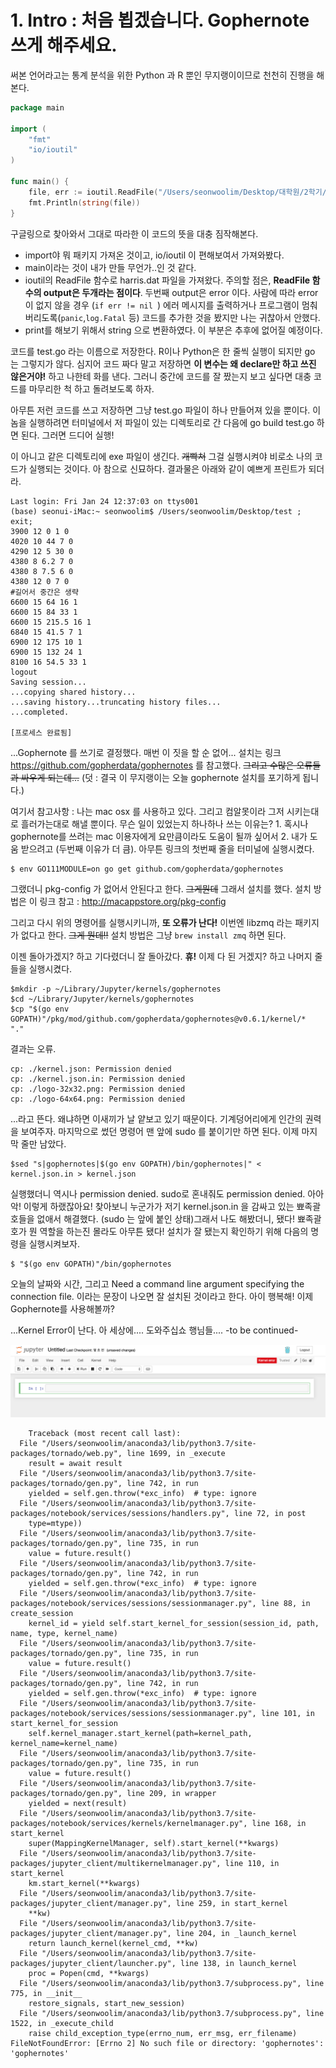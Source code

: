 # 1. Intro : 처음 뵙겠습니다. Gophernote 쓰게 해주세요.


써본 언어라고는 통계 분석을 위한 Python 과 R 뿐인 무지랭이이므로 천천히 진행을 해본다.


``` go
package main

import (
	"fmt"
	"io/ioutil"
)

func main() {
	file, err := ioutil.ReadFile("/Users/seonwoolim/Desktop/대학원/2학기/데마/data/harris.dat")
	fmt.Println(string(file))
}
```

구글링으로 찾아와서 그대로 따라한 이 코드의 뜻을 대충 짐작해본다.
* import야 뭐 패키지 가져온 것이고, io/ioutil 이 편해보여서 가져와봤다.
* main이라는 것이 내가 만들 무언가..인 것 같다.
* ioutil의 ReadFile 함수로 harris.dat 파일을 가져왔다. 주의할 점은, **ReadFile 함수의 output은 두개라는 점이다**.
두번째 output은 error 이다. 사람에 따라 error 이 없지 않을 경우 (`if err != nil `) 에러 메시지를 출력하거나 프로그램이 멈춰버리도록(`panic`,`log.Fatal` 등) 코드를 추가한 것을 봤지만 나는 귀찮아서 안했다.
* print를 해보기 위해서 string 으로 변환하였다. 이 부분은 추후에 없어질 예정이다.

코드를 test.go 라는 이름으로 저장한다. R이나 Python은 한 줄씩 실행이 되지만 go 는 그렇지가 않다.
심지어 코드 짜다 말고 저장하면 **이 변수는 왜 declare만 하고 쓰진 않은거야!** 하고 나한테 화를 낸다.
그러니 중간에 코드를 잘 짰는지 보고 싶다면 대충 코드를 마무리한 척 하고 돌려보도록 하자.

아무튼 저런 코드를 쓰고 저장하면 그냥 test.go 파일이 하나 만들어져 있을 뿐이다.
이 놈을 실행하려면 터미널에서 저 파일이 있는 디렉토리로 간 다음에 go build test.go 하면 된다.
그러면 드디어 실행!

이 아니고 같은 디렉토리에 exe 파일이 생긴다. ~~개빡쳐~~ 그걸 실행시켜야 비로소 나의 코드가 실행되는 것이다. 아 참으로 신묘하다.
결과물은 아래와 같이 예쁘게 프린트가 되더라.


```
Last login: Fri Jan 24 12:37:03 on ttys001
(base) seonui-iMac:~ seonwoolim$ /Users/seonwoolim/Desktop/test ; exit;
3900 12 0 1 0
4020 10 44 7 0
4290 12 5 30 0
4380 8 6.2 7 0
4380 8 7.5 6 0
4380 12 0 7 0
#길어서 중간은 생략
6600 15 64 16 1
6600 15 84 33 1
6600 15 215.5 16 1
6840 15 41.5 7 1
6900 12 175 10 1
6900 15 132 24 1
8100 16 54.5 33 1
logout
Saving session...
...copying shared history...
...saving history...truncating history files...
...completed.

[프로세스 완료됨]

```

...Gophernote 를 쓰기로 결정했다. 매번 이 짓을 할 순 없어... 설치는 링크 https://github.com/gopherdata/gophernotes 를 참고했다. ~~그리고 수많은 오류들과 싸우게 되는데...~~ (덧 : 결국 이 무지랭이는 오늘 gophernote 설치를 포기하게 됩니다.)

여기서 참고사항 : 나는 mac osx 를 사용하고 있다. 그리고 컴알못이라 그저 시키는대로 흘러가는대로 해낼 뿐이다. 무슨 일이 있었는지 하나하나 쓰는 이유는? 1. 혹시나 gophernote를 쓰려는 mac 이용자에게 요만큼이라도 도움이 될까 싶어서 2. 내가 도움 받으려고 (두번째 이유가 더 큼). 아무튼 링크의 첫번째 줄을 터미널에 실행시켰다.

```
$ env GO111MODULE=on go get github.com/gopherdata/gophernotes
```

그랬더니 pkg-config 가 없어서 안된다고 한다. ~~그게뭔데~~ 그래서 설치를 했다. 설치 방법은 이 링크 참고 : http://macappstore.org/pkg-config

그리고 다시 위의 명령어를 실행시키니까, **또 오류가 난다!** 이번엔 libzmq 라는 패키지가 없다고 한다. ~~그게 뭔데!!~~ 설치 방법은 그냥 `brew install zmq` 하면 된다.

이젠 돌아가겠지? 하고 기다렸더니 잘 돌아갔다. **휴!** 이제 다 된 거겠지? 하고 나머지 줄들을 실행시켰다.

```
$mkdir -p ~/Library/Jupyter/kernels/gophernotes
$cd ~/Library/Jupyter/kernels/gophernotes
$cp "$(go env GOPATH)"/pkg/mod/github.com/gopherdata/gophernotes@v0.6.1/kernel/*  "."

```

결과는 오류.

```
cp: ./kernel.json: Permission denied
cp: ./kernel.json.in: Permission denied
cp: ./logo-32x32.png: Permission denied
cp: ./logo-64x64.png: Permission denied
```
...라고 뜬다. 왜냐하면 이새끼가 날 얕보고 있기 때문이다. 기계덩어리에게 인간의 권력을 보여주자. 마지막으로 썼던 명령어 맨 앞에 sudo 를 붙이기만 하면 된다. 이제 마지막 줄만 남았다.

```
$sed "s|gophernotes|$(go env GOPATH)/bin/gophernotes|" < kernel.json.in > kernel.json
```
실행했더니 역시나 permission denied. sudo로 혼내줘도 permission denied. 아아악! 이렇게 하랬잖아요! 찾아보니 누군가가 저기 kernel.json.in 을 감싸고 있는 뾰족괄호들을 없애서 해결했다. (sudo 는 앞에 붙인 상태)그래서 나도 해봤더니, 됐다! 뾰족괄호가 뭔 역할을 하는진 몰라도 아무튼 됐다! 설치가 잘 됐는지 확인하기 위해 다음의 명령을 실행시켜보자.

```
$ "$(go env GOPATH)"/bin/gophernotes
```
오늘의 날짜와 시간, 그리고 Need a command line argument specifying the connection file. 이라는 문장이 나오면 잘 설치된 것이라고 한다. 아이 행복해! 이제 Gophernote를 사용해볼까?

...Kernel Error이 난다. 아 세상에.... 도와주십쇼 행님들.... -to be continued-

![error](/_draft/img/error_gophernote.png)

```
	Traceback (most recent call last):
  File "/Users/seonwoolim/anaconda3/lib/python3.7/site-packages/tornado/web.py", line 1699, in _execute
    result = await result
  File "/Users/seonwoolim/anaconda3/lib/python3.7/site-packages/tornado/gen.py", line 742, in run
    yielded = self.gen.throw(*exc_info)  # type: ignore
  File "/Users/seonwoolim/anaconda3/lib/python3.7/site-packages/notebook/services/sessions/handlers.py", line 72, in post
    type=mtype))
  File "/Users/seonwoolim/anaconda3/lib/python3.7/site-packages/tornado/gen.py", line 735, in run
    value = future.result()
  File "/Users/seonwoolim/anaconda3/lib/python3.7/site-packages/tornado/gen.py", line 742, in run
    yielded = self.gen.throw(*exc_info)  # type: ignore
  File "/Users/seonwoolim/anaconda3/lib/python3.7/site-packages/notebook/services/sessions/sessionmanager.py", line 88, in create_session
    kernel_id = yield self.start_kernel_for_session(session_id, path, name, type, kernel_name)
  File "/Users/seonwoolim/anaconda3/lib/python3.7/site-packages/tornado/gen.py", line 735, in run
    value = future.result()
  File "/Users/seonwoolim/anaconda3/lib/python3.7/site-packages/tornado/gen.py", line 742, in run
    yielded = self.gen.throw(*exc_info)  # type: ignore
  File "/Users/seonwoolim/anaconda3/lib/python3.7/site-packages/notebook/services/sessions/sessionmanager.py", line 101, in start_kernel_for_session
    self.kernel_manager.start_kernel(path=kernel_path, kernel_name=kernel_name)
  File "/Users/seonwoolim/anaconda3/lib/python3.7/site-packages/tornado/gen.py", line 735, in run
    value = future.result()
  File "/Users/seonwoolim/anaconda3/lib/python3.7/site-packages/tornado/gen.py", line 209, in wrapper
    yielded = next(result)
  File "/Users/seonwoolim/anaconda3/lib/python3.7/site-packages/notebook/services/kernels/kernelmanager.py", line 168, in start_kernel
    super(MappingKernelManager, self).start_kernel(**kwargs)
  File "/Users/seonwoolim/anaconda3/lib/python3.7/site-packages/jupyter_client/multikernelmanager.py", line 110, in start_kernel
    km.start_kernel(**kwargs)
  File "/Users/seonwoolim/anaconda3/lib/python3.7/site-packages/jupyter_client/manager.py", line 259, in start_kernel
    **kw)
  File "/Users/seonwoolim/anaconda3/lib/python3.7/site-packages/jupyter_client/manager.py", line 204, in _launch_kernel
    return launch_kernel(kernel_cmd, **kw)
  File "/Users/seonwoolim/anaconda3/lib/python3.7/site-packages/jupyter_client/launcher.py", line 138, in launch_kernel
    proc = Popen(cmd, **kwargs)
  File "/Users/seonwoolim/anaconda3/lib/python3.7/subprocess.py", line 775, in __init__
    restore_signals, start_new_session)
  File "/Users/seonwoolim/anaconda3/lib/python3.7/subprocess.py", line 1522, in _execute_child
    raise child_exception_type(errno_num, err_msg, err_filename)
FileNotFoundError: [Errno 2] No such file or directory: 'gophernotes': 'gophernotes'

```
